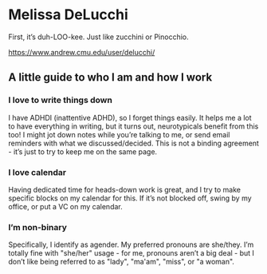 # Melissa DeLucchi

First, it’s duh-LOO-kee. Just like zucchini or Pinocchio.

https://www.andrew.cmu.edu/user/delucchi/

## A little guide to who I am and how I work

### I love to write things down

I have ADHDI (inattentive ADHD), so I forget things easily. It helps me a lot to have everything in writing, but it turns out, neurotypicals benefit from this too! I might jot down notes while you’re talking to me, or send email reminders with what we discussed/decided. This is not a binding agreement - it’s just to try to keep me on the same page.

### I love calendar

Having dedicated time for heads-down work is great, and I try to make specific blocks on my calendar for this. If it’s not blocked off, swing by my office, or put a VC on my calendar.

### I’m non-binary

Specifically, I identify as agender. My preferred pronouns are she/they. I’m totally fine with "she/her" usage - for me, pronouns aren’t a big deal - but I don’t like being referred to as "lady", "ma'am", "miss", or "a woman".
